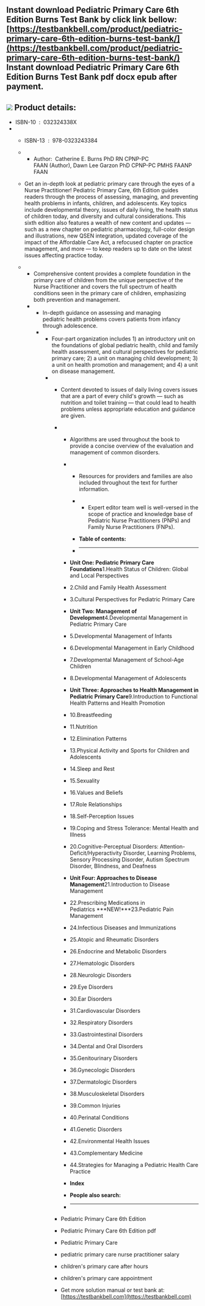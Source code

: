 Instant download **Pediatric Primary Care 6th Edition Burns Test Bank** by click link bellow:  
[https://testbankbell.com/product/pediatric-primary-care-6th-edition-burns-test-bank/](https://testbankbell.com/product/pediatric-primary-care-6th-edition-burns-test-bank/)  
**Instant download Pediatric Primary Care 6th Edition Burns Test Bank pdf docx epub after payment.**
----------------------------------------------------------------------------------------------------


![](https://testbankbell.com/wp-content/uploads/2023/05/Pediatric-Primary-Care-6th-Edition-Test-Bank-300x300.jpg)
**Product details:**
--------------------


* ISBN-10 ‏ : ‎ 032324338X
* * ISBN-13 ‏ : ‎ 978-0323243384
  * * Author:  Catherine E. Burns PhD RN CPNP-PC FAAN (Author), Dawn Lee Garzon PhD CPNP-PC PMHS FAANP FAAN
   
  * Get an in-depth look at pediatric primary care through the eyes of a Nurse Practitioner! Pediatric Primary Care, 6th Edition guides readers through the process of assessing, managing, and preventing health problems in infants, children, and adolescents. Key topics include developmental theory, issues of daily living, the health status of children today, and diversity and cultural considerations. This sixth edition also features a wealth of new content and updates ― such as a new chapter on pediatric pharmacology, full-color design and illustrations, new QSEN integration, updated coverage of the impact of the Affordable Care Act, a refocused chapter on practice management, and more ― to keep readers up to date on the latest issues affecting practice today.
  * * Comprehensive content provides a complete foundation in the primary care of children from the unique perspective of the Nurse Practitioner and covers the full spectrum of health conditions seen in the primary care of children, emphasizing both prevention and management.
    * * In-depth guidance on assessing and managing pediatric health problems covers patients from infancy through adolescence.
      * * Four-part organization includes 1) an introductory unit on the foundations of global pediatric health, child and family health assessment, and cultural perspectives for pediatric primary care; 2) a unit on managing child development; 3) a unit on health promotion and management; and 4) a unit on disease management.
        * * Content devoted to issues of daily living covers issues that are a part of every child's growth ― such as nutrition and toilet training ― that could lead to health problems unless appropriate education and guidance are given.
          * * Algorithms are used throughout the book to provide a concise overview of the evaluation and management of common disorders.
            * * Resources for providers and families are also included throughout the text for further information.
              * * Expert editor team well is well-versed in the scope of practice and knowledge base of Pediatric Nurse Practitioners (PNPs) and Family Nurse Practitioners (FNPs).
               
              * **Table of contents:**
              * ----------------------
             
            * **Unit One: Pediatric Primary Care Foundations**1.Health Status of Children: Global and Local Perspectives
            * 2.Child and Family Health Assessment
            * 3.Cultural Perspectives for Pediatric Primary Care
            * **Unit Two: Management of Development**4.Developmental Management in Pediatric Primary Care
            * 5.Developmental Management of Infants
            * 6.Developmental Management in Early Childhood
            * 7.Developmental Management of School-Age Children
            * 8.Developmental Management of Adolescents
            * **Unit Three: Approaches to Health Management in Pediatric Primary Care**9.Introduction to Functional Health Patterns and Health Promotion
            * 10.Breastfeeding
            * 11.Nutrition
            * 12.Elimination Patterns
            * 13.Physical Activity and Sports for Children and Adolescents
            * 14.Sleep and Rest
            * 15.Sexuality
            * 16.Values and Beliefs
            * 17.Role Relationships
            * 18.Self-Perception Issues
            * 19.Coping and Stress Tolerance: Mental Health and Illness
            * 20.Cognitive-Perceptual Disorders: Attention-Deficit/Hyperactivity Disorder, Learning Problems, Sensory Processing Disorder, Autism Spectrum Disorder, Blindness, and Deafness
            * **Unit Four: Approaches to Disease Management**21.Introduction to Disease Management
            * 22.Prescribing Medications in Pediatrics ***NEW!***23.Pediatric Pain Management
            * 24.Infectious Diseases and Immunizations
            * 25.Atopic and Rheumatic Disorders
            * 26.Endocrine and Metabolic Disorders
            * 27.Hematologic Disorders
            * 28.Neurologic Disorders
            * 29.Eye Disorders
            * 30.Ear Disorders
            * 31.Cardiovascular Disorders
            * 32.Respiratory Disorders
            * 33.Gastrointestinal Disorders
            * 34.Dental and Oral Disorders
            * 35.Genitourinary Disorders
            * 36.Gynecologic Disorders
            * 37.Dermatologic Disorders
            * 38.Musculoskeletal Disorders
            * 39.Common Injuries
            * 40.Perinatal Conditions
            * 41.Genetic Disorders
            * 42.Environmental Health Issues
            * 43.Complementary Medicine
            * 44.Strategies for Managing a Pediatric Health Care Practice
           
            * **Index**
            * **People also search:**
            * -----------------------
           
          * Pediatric Primary Care 6th Edition
         
          * Pediatric Primary Care 6th Edition pdf
         
          * Pediatric Primary Care
         
          * pediatric primary care nurse practitioner salary
         
          * children's primary care after hours
         
          * children's primary care appointment
          *  Get more solution manual or test bank at: [https://testbankbell.com](https://testbankbell.com)
